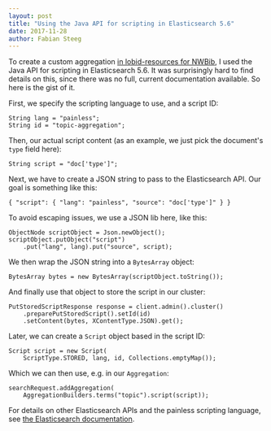 ```yaml
---
layout: post
title: "Using the Java API for scripting in Elasticsearch 5.6"
date: 2017-11-28
author: Fabian Steeg
---
```


To create a custom aggregation [in lobid-resources for NWBib](https://github.com/hbz/lobid-resources/commit/72054407cd25371f58a28de0068a44ce8ada12bd), I used the Java API for scripting in Elasticsearch 5.6. It was surprisingly hard to find details on this, since there was no full, current documentation available. So here is the gist of it.

First, we specify the scripting language to use, and a script ID:

	String lang = "painless";
	String id = "topic-aggregation";

Then, our actual script content (as an example, we just pick the document's `type` field here):

	String script = "doc['type']";

Next, we have to create a JSON string to pass to the Elasticsearch API. Our goal is something like this:

	{ "script": { "lang": "painless", "source": "doc['type']" } }

To avoid escaping issues, we use a JSON lib here, like this:

	ObjectNode scriptObject = Json.newObject();
	scriptObject.putObject("script")
		.put("lang", lang).put("source", script);

We then wrap the JSON string into a `BytesArray` object:

	BytesArray bytes = new BytesArray(scriptObject.toString());

And finally use that object to store the script in our cluster:

	PutStoredScriptResponse response = client.admin().cluster()
		.preparePutStoredScript().setId(id)
		.setContent(bytes, XContentType.JSON).get();

Later, we can create a `Script` object based in the script ID:

	Script script = new Script(
		ScriptType.STORED, lang, id, Collections.emptyMap());

Which we can then use, e.g. in our `Aggregation`:

	searchRequest.addAggregation(
		AggregationBuilders.terms("topic").script(script));

For details on other Elasticsearch APIs and the painless scripting language, see [the Elasticsearch documentation](https://www.elastic.co/guide/en/elasticsearch/reference/5.6/index.html).